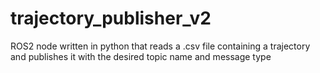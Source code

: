 # trajectory_publisher_v2
ROS2 node written in python that reads a .csv file containing a trajectory and publishes it with the desired topic name and message type
